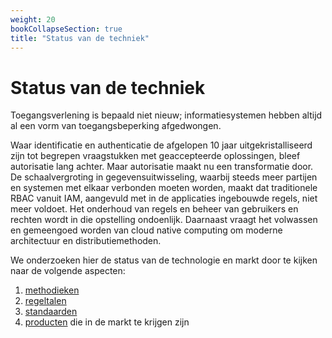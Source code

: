 ```yaml
---
weight: 20
bookCollapseSection: true
title: "Status van de techniek"
---
```


# Status van de techniek

Toegangsverlening is bepaald niet nieuw; informatiesystemen hebben altijd al een vorm van toegangsbeperking afgedwongen.

Waar identificatie en authenticatie de afgelopen 10 jaar uitgekristalliseerd zijn tot begrepen vraagstukken met geaccepteerde oplossingen,
bleef autorisatie lang achter. Maar autorisatie maakt nu een transformatie door. De schaalvergroting in gegevensuitwisseling, waarbij steeds meer partijen en
systemen met elkaar verbonden moeten worden, maakt dat traditionele RBAC vanuit IAM, aangevuld met in de applicaties
ingebouwde regels, niet meer voldoet. Het onderhoud van regels en beheer van gebruikers en rechten wordt in die opstelling ondoenlijk.
Daarnaast vraagt het volwassen en gemeengoed worden van cloud native computing om moderne architectuur en distributiemethoden.

We onderzoeken hier de status van de technologie en markt door te kijken naar de volgende aspecten:

1. [methodieken](methodieken)
2. [regeltalen](regeltalen)
3. [standaarden](standaarden)
4. [producten](producten) die in de markt te krijgen zijn


